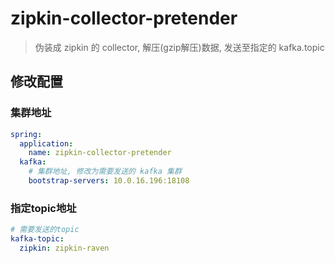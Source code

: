 # zipkin-collector-pretender
> 伪装成 zipkin 的 collector, 解压(gzip解压)数据, 发送至指定的 kafka.topic

## 修改配置

### 集群地址

```yaml
spring:
  application:
    name: zipkin-collector-pretender
  kafka:
    # 集群地址, 修改为需要发送的 kafka 集群
    bootstrap-servers: 10.0.16.196:18108
```


### 指定topic地址

```yaml
# 需要发送的topic
kafka-topic:
  zipkin: zipkin-raven
```
